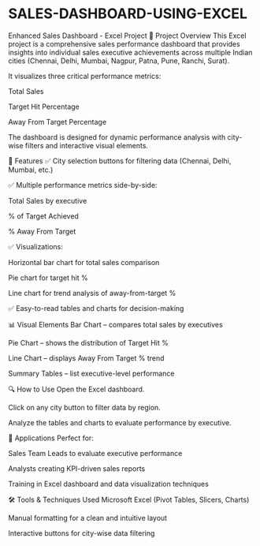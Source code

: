 # SALES-DASHBOARD-USING-EXCEL
Enhanced Sales Dashboard - Excel Project
📁 Project Overview
This Excel project is a comprehensive sales performance dashboard that provides insights into individual sales executive achievements across multiple Indian cities (Chennai, Delhi, Mumbai, Nagpur, Patna, Pune, Ranchi, Surat).

It visualizes three critical performance metrics:

Total Sales

Target Hit Percentage

Away From Target Percentage

The dashboard is designed for dynamic performance analysis with city-wise filters and interactive visual elements.

🔧 Features
✅ City selection buttons for filtering data (Chennai, Delhi, Mumbai, etc.)

✅ Multiple performance metrics side-by-side:

Total Sales by executive

% of Target Achieved

% Away From Target

✅ Visualizations:

Horizontal bar chart for total sales comparison

Pie chart for target hit %

Line chart for trend analysis of away-from-target %

✅ Easy-to-read tables and charts for decision-making

📊 Visual Elements
Bar Chart – compares total sales by executives

Pie Chart – shows the distribution of Target Hit %

Line Chart – displays Away From Target % trend

Summary Tables – list executive-level performance

🔍 How to Use
Open the Excel dashboard.

Click on any city button to filter data by region.

Analyze the tables and charts to evaluate performance by executive.

📌 Applications
Perfect for:

Sales Team Leads to evaluate executive performance

Analysts creating KPI-driven sales reports

Training in Excel dashboard and data visualization techniques

🛠 Tools & Techniques Used
Microsoft Excel (Pivot Tables, Slicers, Charts)

Manual formatting for a clean and intuitive layout

Interactive buttons for city-wise data filtering

